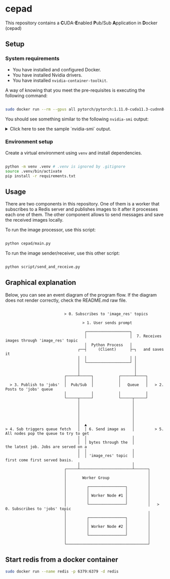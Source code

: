 # cepad

This repository contains a **C**UDA-**E**nabled **P**ub/Sub **A**pplication in
**D**ocker (cepad)

## Setup

### System requirements

- You have installed and configured Docker.
- You have installed Nvidia drivers.
- You have installed `nvidia-container-toolkit`.

A way of knowing that you meet the pre-requisites is executing
the following command:

```bash

sudo docker run --rm --gpus all pytorch/pytorch:1.11.0-cuda11.3-cudnn8-runtime nvidia-smi

```

You should see something similar to the following `nvidia-smi` output:

<details>
<summary>
Click here to see the sample `nvidia-smi` output.
</summary>

```
+-----------------------------------------------------------------------------+
| NVIDIA-SMI 510.54       Driver Version: 510.54       CUDA Version: 11.6     |
|-------------------------------+----------------------+----------------------+
| GPU  Name        Persistence-M| Bus-Id        Disp.A | Volatile Uncorr. ECC |
| Fan  Temp  Perf  Pwr:Usage/Cap|         Memory-Usage | GPU-Util  Compute M. |
|                               |                      |               MIG M. |
|===============================+======================+======================|
|   0  NVIDIA GeForce ...  Off  | 00000000:09:00.0 Off |                  N/A |
| 27%   29C    P8     6W / 180W |     11MiB /  8192MiB |      0%      Default |
|                               |                      |                  N/A |
+-------------------------------+----------------------+----------------------+
|   1  NVIDIA GeForce ...  Off  | 00000000:41:00.0 Off |                  N/A |
|  0%   36C    P8    18W / 250W |    586MiB / 11264MiB |      0%      Default |
|                               |                      |                  N/A |
+-------------------------------+----------------------+----------------------+
                                                                               
+-----------------------------------------------------------------------------+
| Processes:                                                                  |
|  GPU   GI   CI        PID   Type   Process name                  GPU Memory |
|        ID   ID                                                   Usage      |
|=============================================================================|
|    0   N/A  N/A      1288      G                                       4MiB |
|    0   N/A  N/A    166699      G                                       4MiB |
|    1   N/A  N/A      1288      G                                     102MiB |
|    1   N/A  N/A    166699      G                                     448MiB |
|    1   N/A  N/A    166828      G                                      12MiB |
|    1   N/A  N/A    167726      G                                       9MiB |
+-----------------------------------------------------------------------------+
```
</details>

### Environment setup

Create a virtual environment using `venv` and install dependencies.

```bash

python -m venv .venv # .venv is ignored by .gitignore
source .venv/bin/activate
pip install -r requirements.txt

```

## Usage

There are two components in this repository. One of them is a worker
that subscribes to a Redis server and publishes images to it after
it processes each one of them. The other component allows to send
messages and save the received images locally.

To run the image processor, use this script:

```bash

python cepad/main.py

```

To run the image sender/receiver, use this other script:

```bash

python script/send_and_receive.py

```

## Graphical explanation

Below, you can see an event diagram of the program flow. If the
diagram does not render correctly, check the README.md raw file.

```

                          > 0. Subscribes to 'image_res' topics

                                  > 1. User sends prompt

                                   ┌───────────────────┐
                                   │                   │  7. Receives images through 'image_res' topic
                                   │  Python Process   │
                                ┌──┤     (Client)      ├─┐   and saves it
                                │  │                   │ │
                                │  └───────────────────┘ │
                                │                        │
                                │                        │
                          ┌─────┴─────┐           ┌──────┴────┐
                          │           │           │           │
  > 3. Publish to 'jobs'  │  Pub/Sub  │           │   Queue   │   > 2. Posts to 'jobs' queue
                          │           │           │           │
                          └─────┬─────┘           └─────┬─────┘
                                │                       │
                                │                       │
                                │                       │
                                │                       │
                                │                       │
                                │  ▲                    │
> 4. Sub triggers queue fetch   │  │ 6. Send image as   │         > 5. All nodes pop the queue to try to get
                                │  │                    │
                                │  │ bytes through the  │              the latest job. Jobs are served on a
                                │  │                    │
                                │  │ 'image_res' topic  │              first come first served basis.
                                │                       │
                          ┌─────┴───────────────────────┴──────┐
                          │                                    │
                          │       Worker Group                 │
                          │                                    │
                          │         ┌────────────────┐         │
                          │         │                │         │
                          │         │ Worker Node #1 │         │
                          │         │                │         │
                          │         └────────────────┘         │   > 0. Subscribes to 'jobs' topic
                          │                                    │
                          │         ┌────────────────┐         │
                          │         │                │         │
                          │         │ Worker Node #2 │         │
                          │         │                │         │
                          │         └────────────────┘         │
                          │                                    │
                          └────────────────────────────────────┘

```

## Start redis from a docker container
```bash
sudo docker run --name redis -p 6379:6379 -d redis
```
